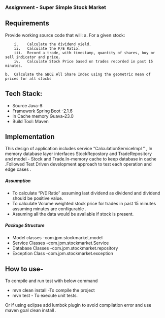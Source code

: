 
### Assignment - Super Simple Stock Market

## Requirements

Provide working source code that will:
    a.	For a given stock:
    
        i.    Calculate the dividend yield.
        ii.   Calculate the P/E Ratio.
        iii.  Record a trade, with timestamp, quantity of shares, buy or sell indicator and price.
        iv.   Calculate Stock Price based on trades recorded in past 15 minutes.

    b.	Calculate the GBCE All Share Index using the geometric mean of prices for all stocks
## Tech Stack:
* Source Java-8
* Framework  Spring Boot -2.1.6
* In Cache memory Guava-23.0
* Build Tool: Maven 
## Implementation
This design of application includes service “CalculationServiceImpl ” , In memory database layer interfaces StockRepostory  and TradeRepository 
and model - Stock and Trade.In-memory cache to keep database in cache .Followed Test Driven development  approach to test each operation and edge cases .

##### Assumption 
* To calculate “P/E Ratio”  assuming last dividend as dividend and dividend should be positive value.
* To calculate Volume weighted stock price for trades in past 15 minutes assuming minutes are configurable .
* Assuming all the data would be available if stock is present. 

##### Package Structure 
* Model classes -com.jpm.stockmarket.model
* Service Classes -com.jpm.stockmarket.Service
* Database Classes -com.jpm.stockmarket.repository
* Exception Class -com.jpm.stockmarket.exception

## How to use-

To compile and run test with below command
* mvn clean install -To compile the project 
* mvn test - To execute unit tests.

Or if using eclipse add lumbok plugin to avoid compilation error and use maven goal clean install .
